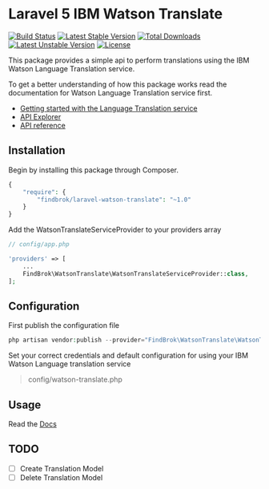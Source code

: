 # Laravel 5 IBM Watson Translate

[![Build Status](https://travis-ci.org/findbrok/laravel-watson-translate.svg?branch=master)](https://travis-ci.org/findbrok/laravel-watson-translate)
[![Latest Stable Version](https://poser.pugx.org/findbrok/laravel-watson-translate/v/stable)](https://packagist.org/packages/findbrok/laravel-watson-translate) 
[![Total Downloads](https://poser.pugx.org/findbrok/laravel-watson-translate/downloads)](https://packagist.org/packages/findbrok/laravel-watson-translate) 
[![Latest Unstable Version](https://poser.pugx.org/findbrok/laravel-watson-translate/v/unstable)](https://packagist.org/packages/findbrok/laravel-watson-translate) 
[![License](https://poser.pugx.org/findbrok/laravel-watson-translate/license)](https://packagist.org/packages/findbrok/laravel-watson-translate)

This package provides a simple api to perform translations using the IBM Watson Language Translation service. 

To get a better understanding of how this package works read the documentation for Watson Language Translation service first.

- [Getting started with the Language Translation service](https://www.ibm.com/smarterplanet/us/en/ibmwatson/developercloud/doc/language-translation/)
- [API Explorer](https://watson-api-explorer.mybluemix.net/apis/language-translation-v2)
- [API reference](https://www.ibm.com/smarterplanet/us/en/ibmwatson/developercloud/language-translation/api/v2/)

## Installation
Begin by installing this package through Composer.

```php
{
    "require": {
        "findbrok/laravel-watson-translate": "~1.0"
    }
}
```

Add the WatsonTranslateServiceProvider to your providers array

```php
// config/app.php

'providers' => [
    ...
    FindBrok\WatsonTranslate\WatsonTranslateServiceProvider::class,
];
```

## Configuration

First publish the configuration file

```php
php artisan vendor:publish --provider="FindBrok\WatsonTranslate\WatsonTranslateServiceProvider"
```

Set your correct credentials and default configuration for using your IBM Watson Language translation service 
> config/watson-translate.php

## Usage

Read the [Docs](https://github.com/findbrok/laravel-watson-translate/wiki)

## TODO

- [ ] Create Translation Model
- [ ] Delete Translation Model

